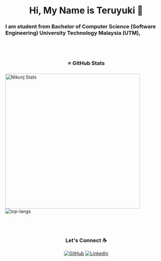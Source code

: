 ### <h1 align="center"> Hi, My Name is Teruyuki 👋 </h1>

<h3 align="center`">I am student from Bachelor of Computer Science (Software Engineering) University Technology Malaysia (UTM), </h3>
	<br />
	<br />

 ###   <h3 align="center">  ⭐ GitHub Stats  </h3>

 <p> 
    <img align="center" src="https://github-readme-stats.vercel.app/api?username=steruyuki99&count_private=true&show_icons=true&theme=dark&line" alt="Nikunj Stats" width="420"/> 
	<br />
	
  <img  align="centetr" src="https://github-readme-stats.vercel.app/api/top-langs/?username=steruyuki99&layout=compact&theme=dark" alt="top-langs" />
 </p>
	<br/>
<br />

### <h3 align="center"> Let's Connect :coffee: </h3>

<p align="center">
	<a href="https://github.com/steruyuki99"><img src="https://img.icons8.com/bubbles/50/000000/github.png" alt="GitHub"/></a>
	<a href="https://www.linkedin.com/in/muhd-teruyuki-a5a9711a3/"><img src="https://img.icons8.com/bubbles/50/000000/linkedin.png" alt="LinkedIn"/></a>
</p>


<!--
**steruyuki99/steruyuki99** is a ✨ _special_ ✨ repository because its `README.md` (this file) appears on your GitHub profile.

Here are some ideas to get you started:

- 🔭 I’m currently working on ...
- 🌱 I’m currently learning ...
- 👯 I’m looking to collaborate on ...
- 🤔 I’m looking for help with ...
- 💬 Ask me about ...
- 📫 How to reach me: ...
- 😄 Pronouns: ...
- ⚡ Fun fact: ...
-->
